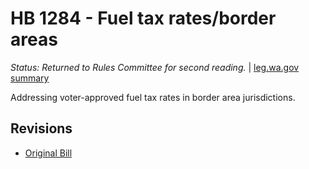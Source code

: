 # HB 1284 - Fuel tax rates/border areas
*Status: Returned to Rules Committee for second reading.* | [leg.wa.gov summary](https://app.leg.wa.gov/billsummary?BillNumber=1284&Year=2021)

Addressing voter-approved fuel tax rates in border area jurisdictions.

## Revisions
* [Original Bill](1/)